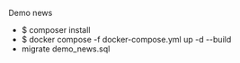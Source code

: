 Demo news

<ul>
    <li>$ composer install</li>
    <li>$ docker compose -f docker-compose.yml up -d --build</li>
    <li>migrate demo_news.sql</li>
</ul>
